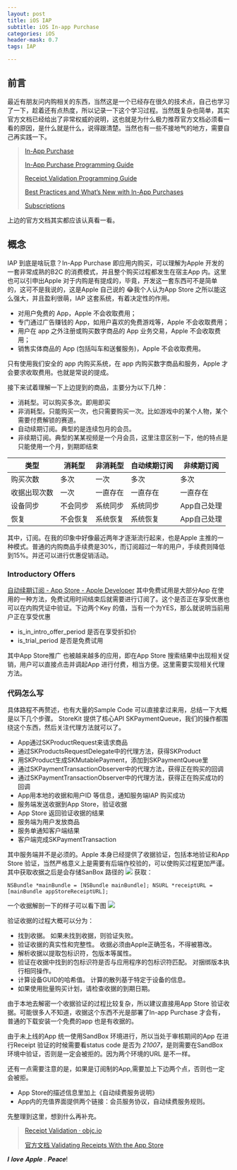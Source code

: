 ```yaml
---
layout: post
title: iOS IAP
subtitle: iOS In-app Purchase
categories: iOS
header-mask: 0.7
tags: IAP

---
```

## 前言
最近有朋友问内购相关的东西，当然这是一个已经存在很久的技术点，自己也学习了一下，趁着还有点热度，所以记录一下这个学习过程。当然既复杂也简单，其实官方文档已经给出了非常权威的说明，这也就是为什么极力推荐官方文档必须看一看的原因，是什么就是什么，说得跟清楚。当然也有一些不接地气的地方，需要自己再实践一下。

> [In-App Purchase](https://developer.apple.com/in-app-purchase/)  
> 
> [In-App Purchase Programming Guide](https://developer.apple.com/library/archive/documentation/NetworkingInternet/Conceptual/StoreKitGuide/Introduction.html?language=objc#//apple_ref/doc/uid/TP40008267)
>
> [Receipt Validation Programming Guide](https://developer.apple.com/library/archive/releasenotes/General/ValidateAppStoreReceipt/Introduction.html?language=objc#//apple_ref/doc/uid/TP40010573)
>
> [Best Practices and What’s New with In-App Purchases](https://developer.apple.com/videos/play/wwdc2018/704/)
>
> [Subscriptions](https://developer.apple.com/app-store/subscriptions/)

上边的官方文档其实都应该认真看一看。

## 概念

IAP 到底是啥玩意？In-App Purchase 即应用内购买，可以理解为Apple 开发的一套非常成熟的B2C 的消费模式，并且整个购买过程都发生在宿主App 内。这里也可以引申出Apple 对于内购是有提成的，毕竟，开发这一套东西可不是简单的，这可不是我说的，这是Apple 自己说的 😂我个人认为App Store 之所以能这么强大，并且盈利很萌，IAP 这套系统，有着决定性的作用。

* 对用户免费的 App，Apple 不会收取费用； 
* 专门通过广告赚钱的 App，如用户喜欢的免费游戏等，Apple 不会收取费用； 
* 用户在 app 之外注册或购买数字商品的 App 业务交易，Apple 不会收取费用；
* 销售实体商品的 App (包括叫车和送餐服务)，Apple 不会收取费用。

只有使用我们安全的 app 内购买系统，在 app 内购买数字商品和服务，Apple 才会要求收取费用。也就是常说的提成。

接下来试着理解一下上边提到的商品，主要分为以下几种：

* 消耗型。可以购买多次。即用即买
* 非消耗型。只能购买一次，也只需要购买一次。比如游戏中的某个人物，某个需要付费解锁的赛道。
* 自动续期订阅。典型的是连续包月的会员。
* 非续期订阅。典型的某某视频是一个月会员，这里注意区别一下，他的特点是只能使用一个月，到期即结束

| 类型         | 消耗型   | 非消耗型 | 自动续期订阅 | 非续期订阅  |
|--------------|----------|----------|--------------|-------------|
| 购买次数     | 多次     | 一次     | 多次         | 多次        |
| 收据出现次数 | 一次     | 一直存在 | 一直存在     | 一直存在    |
| 设备同步     | 不会同步 | 系统同步 | 系统同步     | App自己处理 |
| 恢复         | 不会恢复 | 系统恢复 | 系统恢复     | App自己处理 |

其中，订阅。在我的印象中好像最近两年才逐渐流行起来，也是Apple 主推的一种模式。普通的内购商品手续费是30%，而订阅超过一年的用户，手续费则降低到15%。并还可以进行优惠促销活动。

### Introductory Offers

[自动续期订阅 - App Store - Apple Developer](https://developer.apple.com/cn/app-store/subscriptions/?cid=win-back-subscribers-asc-w-cn#offering-introductory-prices)
其中免费试用是大部分App 在使用的一种方法，免费试用时间结束后就需要进行订阅了。这个是否正在享受优惠也可以在内购凭证中验证。下边两个Key 的值，当有一个为YES，那么就说明当前用户正在享受优惠

* is_in_intro_offer_period 是否在享受折扣价
* is_trial_period 是否是免费试用

其中App Store推广 也被越来越多的应用，即在App Store 搜索结果中出现相关促销，用户可以直接点击并调起App 进行付费，相当方便。这里需要实现相关代理方法。

### 代码怎么写

具体路程不再赘述，也有大量的Sample Code 可以直接拿过来用，总结一下大概是以下几个步骤。
StoreKit 提供了核心API SKPaymentQueue，我们的操作都围绕这个东西，然后关注代理方法就可以了。

* App通过SKProductRequest来请求商品
* 通过SKProductsRequestDelegate中的代理方法，获得SKProduct
* 用SKProduct生成SKMutablePayment，添加到SKPaymentQueue里
* 通过SKPaymentTransactionObserver中的代理方法，获得正在购买的回调
* 通过SKPaymentTransactionObserver中的代理方法，获得正在购买成功的回调
* App用本地的收据和用户ID 等信息，通知服务端IAP 购买成功
* 服务端发送收据到App Store，验证收据
* App Store 返回验证收据的结果
* 服务端为用户发放商品
* 服务单通知客户端结果
* 客户端完成SKPaymentTransaction


其中服务端并不是必须的。Apple 本身已经提供了收据验证，包括本地验证和App Store 验证，当然严格意义上是需要有后端作校验的，可以使购买过程更加严谨。其中获取收据之后是会存储SanBox 路径的
![](https://www.objc.io/images/issue-17/ReceiptLocation@2x-03dac061.png)
获取：

`NSBundle *mainBundle = [NSBundle mainBundle];
NSURL *receiptURL = [mainBundle appStoreReceiptURL];`

一个收据解剖一下的样子可以看下图
![](https://www.objc.io/images/issue-17/ReceiptStructure@2x-c1f06ab0.png)

验证收据的过程大概可以分为：

* 找到收据。 如果未找到收据，则验证失败。
* 验证收据的真实性和完整性。 收据必须由Apple正确签名，不得被篡改。
* 解析收据以提取包标识符，包版本等属性。
* 验证在收据中找到的包标识符是否与应用程序的包标识符匹配。 对捆绑版本执行相同操作。
* 计算设备GUID的哈希值。 计算的散列基于特定于设备的信息。
* 如果使用批量购买计划，请检查收据的到期日期。

由于本地去解密一个收据验证的过程比较复杂，所以建议直接用App Store 验证收据。可能很多人不知道，收据这个东西不光是部署了In-app Purchase 才会有，普通的下载安装一个免费的app 也是有收据的。

由于未上线的App 统一使用SandBox 环境进行，所以当处于审核期间的App 在进行Receipt 验证的时候需要看status code 是否为 *21007*，是则需要在SandBox 环境中验证，否则是一定会被拒的。因为两个环境的URL 是不一样。

还有一点需要注意的是，如果是订阅制的App,需要加上下边两个点，否则也一定会被拒。

* App Store的描述信息里加上《自动续费服务说明》
* App内的充值界面提供两个链接：会员服务协议，自动续费服务规则。

先整理到这里，想到什么再补充。

> [Receipt Validation · objc.io](https://www.objc.io/issues/17-security/receipt-validation/)
> 
> [官方文档 Validating Receipts With the App Store](https://developer.apple.com/library/archive/releasenotes/General/ValidateAppStoreReceipt/Chapters/ValidateRemotely.html)  

𝑰 𝒍𝒐𝒗𝒆 𝑨𝒑𝒑𝒍𝒆 . 𝑷𝒆𝒂𝒄𝒆!










